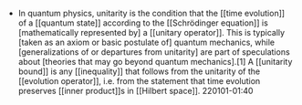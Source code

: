 - In quantum physics, unitarity is the condition that the [[time evolution]] of a [[quantum state]] according to the [[Schrödinger equation]] is [mathematically represented by] a [[unitary operator]]. This is typically [taken as an axiom or basic postulate of] quantum mechanics, while [generalizations of or departures from unitarity] are part of speculations about [theories that may go beyond quantum mechanics].[1] A [[unitarity bound]] is any [[inequality]] that follows from the unitarity of the [[evolution operator]], i.e. from the statement that time evolution preserves [[inner product]]s in [[Hilbert space]].
220101-01:40
